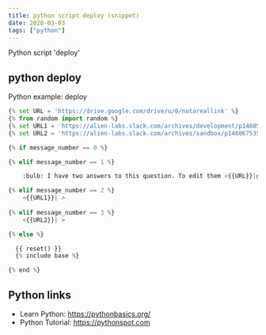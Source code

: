 ```yaml
---
title: python script deploy (snippet)
date: 2020-03-03
tags: ["python"]
---
```

Python script 'deploy'


## python deploy

Python example: deploy

```python
{% set URL = 'https://drive.google.com/drive/u/0/notareallink' %}
{% from random import random %}
{% set URL1 = 'https://alien-labs.slack.com/archives/development/p1460591822000489#{}'.format(random()) %}
{% set URL2 = 'https://alien-labs.slack.com/archives/sandbox/p1460675353000161#{}'.format(random()) %}

{% if message_number == 0 %}

{% elif message_number == 1 %}

	:bulb: I have two answers to this question. To edit them <{{URL}}|go to your dashboard.>

{% elif message_number == 2 %}
	<{{URL1}}| >
  	
{% elif message_number == 3 %}
	<{{URL2}}| >

{% else %}

  {{ reset() }}
  {% include base %}

{% end %}

```

## Python links

- Learn Python: https://pythonbasics.org/
- Python Tutorial: https://pythonspot.com
